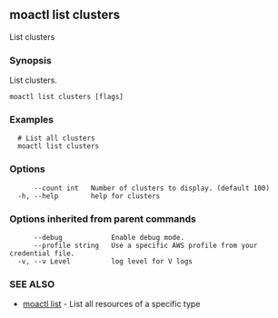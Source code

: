 ## moactl list clusters

List clusters

### Synopsis

List clusters.

```
moactl list clusters [flags]
```

### Examples

```
  # List all clusters
  moactl list clusters
```

### Options

```
      --count int   Number of clusters to display. (default 100)
  -h, --help        help for clusters
```

### Options inherited from parent commands

```
      --debug            Enable debug mode.
      --profile string   Use a specific AWS profile from your credential file.
  -v, --v Level          log level for V logs
```

### SEE ALSO

* [moactl list](moactl_list.md)	 - List all resources of a specific type

